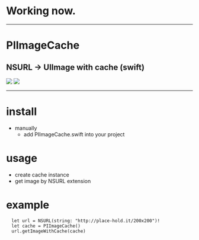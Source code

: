 
# Working now.

---

# PIImageCache

## NSURL -> UIImage with cache (swift)

![](https://cocoapod-badges.herokuapp.com/l/PIRipple/badge.png)
![](https://cocoapod-badges.herokuapp.com/p/PIRipple/badge.png)

---

# install

- manually
  - add PIImageCache.swift into your project

# usage

- create cache instance
- get image by NSURL extension

# example

```
  let url = NSURL(string: "http://place-hold.it/200x200")!
  let cache = PIImageCache()
  url.getImageWithCache(cache)
```
